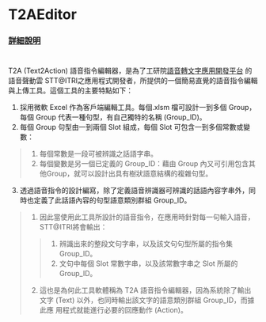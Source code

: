 # T2AEditor

### [詳細說明](https://github.com/s0920832252/T2AEditor/blob/master/STT%40ITRI%20%E8%AA%9E%E9%9F%B3%E6%8C%87%E4%BB%A4%E5%8F%A5%E5%9E%8B%E8%A9%9E%E5%BD%99%E7%B7%A8%E8%BC%AF%E5%99%A8%E8%AA%AA%E6%98%8E%E6%9B%B8v9.pdf)
 #
T2A (Text2Action) 語音指令編輯器，是為了工研院[語音轉文字應用開發平台](https://stt.itri.org.tw/development/manual.php) 的語音聲動雲 STT@ITRI之應用程式開發者，所提供的一個簡易直覺的語音指令編輯與上傳工具。這個工具的主要特點如下：
1. 採用微軟 Excel 作為客戶端編輯工具。每個.xlsm 檔可設計一到多個 Group，每個 Group 代表一種句型，有自己獨特的名稱 (Group_ID)。
2. 每個 Group 句型由一到兩個 Slot 組成，每個 Slot 可包含一到多個常數或變數：
> 1. 每個常數是一段可被辨識之話語字串。
> 2. 每個變數是另一個已定義的 Group_ID：藉由 Group 內又可引用包含其他Group，就可以設計出具有樹狀語意結構的複雜句型。
3. 透過語音指令的設計編寫，除了定義語音辨識器可辨識的話語內容字串外，同時也定義了此話語內容的句型語意類別群組 Group_ID。
> 1. 因此當使用此工具所設計的語音指令，在應用時針對每一句輸入語音，STT@ITRI將會輸出：
>> 1. 辨識出來的整段文句字串，以及該文句句型所屬的指令集 Group_ID。
>> 2. 文句中每個 Slot 常數字串，以及該常數字串之 Slot 所屬的 Group_ID。
> 2. 這也是為何此工具軟體稱為 T2A 語音指令編輯器，因為系統除了輸出文字 (Text) 以外，也同時輸出該文字的語意類別群組 Group_ID，而據此應
用程式就能進行必要的回應動作 (Action)。
